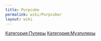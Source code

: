```yaml
---
title: Purpcube
permalink: wiki/Purpcube/
layout: wiki
---
```


[Категория:Пуперы](Категория:Пуперы "wikilink")
[Категория:Музпуперы](Категория:Музпуперы "wikilink")
